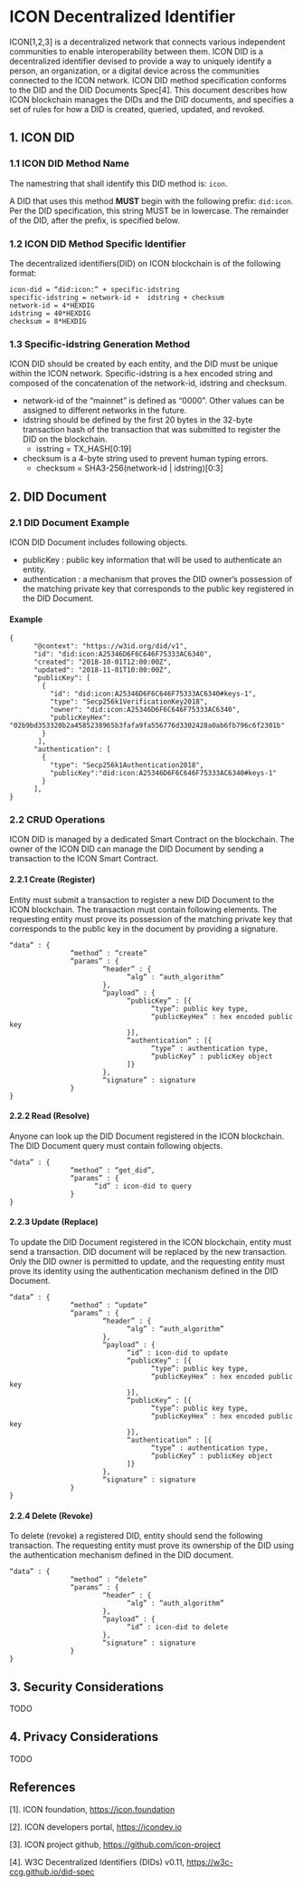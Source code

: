 # ICON Decentralized Identifier
ICON[1,2,3] is a decentralized network that connects various independent communities to enable interoperability between them. ICON DID is a decentralized identifier devised to provide a way to uniquely identify a person, an organization, or a digital device across the communities connected to the ICON network. ICON DID method specification conforms to the DID and the DID Documents Spec[4]. This document describes how ICON blockchain manages the DIDs and the DID documents, and specifies a set of rules for how a DID is created, queried, updated, and revoked.   

## 1. ICON DID

### 1.1 ICON DID Method Name
The namestring that shall identify this DID method is: `icon`.

A DID that uses this method **MUST** begin with the following prefix: `did:icon`. Per the DID specification, this string MUST be in lowercase. The remainder of the DID, after the prefix, is specified below.

### 1.2 ICON DID Method Specific Identifier
The decentralized identifiers(DID) on ICON blockchain is of the following format:

```
icon-did = “did:icon:” + specific-idstring
specific-idstring = network-id +  idstring + checksum
network-id = 4*HEXDIG
idstring = 40*HEXDIG
checksum = 8*HEXDIG
```

### 1.3 Specific-idstring Generation Method
ICON DID should be created by each entity, and the DID must be unique within the ICON network. Specific-idstring is a hex encoded string and composed of the concatenation of the network-id, idstring and checksum. 

* network-id of the “mainnet” is defined as “0000”. Other values can be assigned to different networks in the future.
* idstring should be defined by the first 20 bytes in the 32-byte transaction hash of the transaction that was submitted to register the DID on the blockchain.
    * isstring = TX_HASH\[0:19]
* checksum is a 4-byte string used to prevent human typing errors. 
    * checksum = SHA3-256(network-id | idstring)\[0:3]

## 2. DID Document

### 2.1 DID Document Example
ICON DID Document includes following objects.
* publicKey : public key information that will be used to authenticate an entity.
* authentication : a mechanism that proves the DID owner’s possession of the matching private key that corresponds to the public key registered in the DID Document.

#### Example
``` 
{
      "@context": "https://w3id.org/did/v1",
      "id": "did:icon:A25346D6F6C646F75333AC6340",
      "created": "2018-10-01T12:00:00Z",
      "updated": "2018-11-01T10:00:00Z",
      "publicKey": [
        {
          "id": "did:icon:A25346D6F6C646F75333AC6340#keys-1",
          "type": "Secp256k1VerificationKey2018",
          "owner": "did:icon:A25346D6F6C646F75333AC6340",
          "publicKeyHex": "02b9bd353320b2a4585238965b3fafa9fa556776d3302428a0ab6fb796c6f2301b"
        }
       ],
      "authentication": [
        {
          "type": "Secp256k1Authentication2018",
          "publicKey":"did:icon:A25346D6F6C646F75333AC6340#keys-1"
        }
      ],
}
```

### 2.2 CRUD Operations
ICON DID is managed by a dedicated Smart Contract on the blockchain. The owner of the ICON DID can manage the DID Document by sending a transaction to the ICON Smart Contract. 

#### 2.2.1 Create (Register)
Entity must submit a transaction to register a new DID Document to the ICON blockchain. The transaction must contain following elements. The requesting entity must prove its possession of the matching private key that corresponds to the public key in the document by providing a signature.  

``` 
“data” : {
               “method” : “create”
               “params” : {
                       “header” : {
                             “alg” : “auth_algorithm”
                       },
                       “payload” : {
                             “publicKey” : [{
                                   “type”: public key type,
                                   “publicKeyHex” : hex encoded public key
                             }],
                             “authentication” : [{
                                   “type” : authentication type,
                                   “publicKey” : publicKey object
                             ]}
                       },
                       “signature” : signature
               }
}
```

#### 2.2.2 Read (Resolve)
Anyone can look up the DID Document registered in the ICON blockchain. The DID Document query must contain following objects. 

```
“data” : {
               “method” : “get_did”,
               “params” : {
                     “id” : icon-did to query
               }
}
```

#### 2.2.3 Update (Replace)
To update the DID Document registered in the ICON blockchain, entity must send a transaction. DID document will be replaced by the new transaction. Only the DID owner is permitted to update, and the requesting entity must prove its identity using the authentication mechanism defined in the DID Document.  

```
“data” : {
               “method” : “update”
               “params” : {
                       “header” : {
                             “alg” : “auth_algorithm”
                       },
                       “payload” : {
                             “id” : icon-did to update
                             “publicKey” : [{
                                   “type”: public key type,
                                   “publicKeyHex” : hex encoded public key
                             }],
                             “publicKey” : [{
                                   “type”: public key type,
                                   “publicKeyHex” : hex encoded public key
                             }],
                             “authentication” : [{
                                   “type” : authentication type,
                                   “publicKey” : publicKey object
                             ]}
                       },
                       “signature” : signature
               }
}
```

#### 2.2.4 Delete (Revoke)
To delete (revoke) a registered DID, entity should send the following transaction. The requesting entity must prove its ownership of the DID using the authentication mechanism defined in the DID document.

```
“data” : {
               “method” : “delete”
               “params” : {
                       “header” : {
                             “alg” : “auth_algorithm”
                       },
                       “payload” : {
                             “id” : icon-did to delete
                       },
                       “signature” : signature
               }
}
```

## 3. Security Considerations
TODO

## 4. Privacy Considerations
TODO

## References
[1]. ICON foundation, https://icon.foundation

[2]. ICON developers portal, https://icondev.io

[3]. ICON project github, https://github.com/icon-project

[4]. W3C Decentralized Identifiers (DIDs) v0.11, https://w3c-ccg.github.io/did-spec
